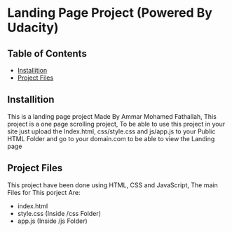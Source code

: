 # Landing Page Project (Powered By Udacity)

## Table of Contents

- [Installition](#installition)
- [Project Files](#Project-files)

## Installition

This is a landing page project Made By Ammar Mohamed Fathallah, This project is a one page scrolling project, To be able to use this project in your site just upload the Index.html, css/style.css and js/app.js to your Public HTML Folder and go to your domain.com to be able to view the Landing page

## Project Files

This project have been done using HTML, CSS and JavaScript, The main Files for This porject Are:

- index.html
- style.css (Inside /css Folder)
- app.js (Inside /js Folder)
